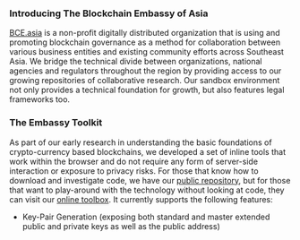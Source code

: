 ### Introducing The Blockchain Embassy of Asia

[BCE.asia](http://bce.asia) is a non-profit digitally distributed organization that is using and promoting blockchain governance as a method for collaboration between various business entities and existing community efforts across Southeast Asia. We bridge the technical divide between organizations, national agencies and regulators throughout the region by providing access to our growing repositories of collaborative research. Our sandbox environment not only provides a technical foundation for growth, but also features legal frameworks too.

### The Embassy Toolkit

As part of our early research in understanding the basic foundations of crypto-currency based blockchains, we developed a set of inline tools that work within the browser and do not require any form of server-side interaction or exposure to privacy risks. For those that know how to download and investigate code, we have our [public repository](https://github.com/Neuroware-IO/toolbox), but for those that want to play-around with the technology without looking at code, they can visit our [online toolbox](http://bce.asia/toolbox/). It currently supports the following features:

* Key-Pair Generation (exposing both standard and master extended public and private keys as well as the public address)